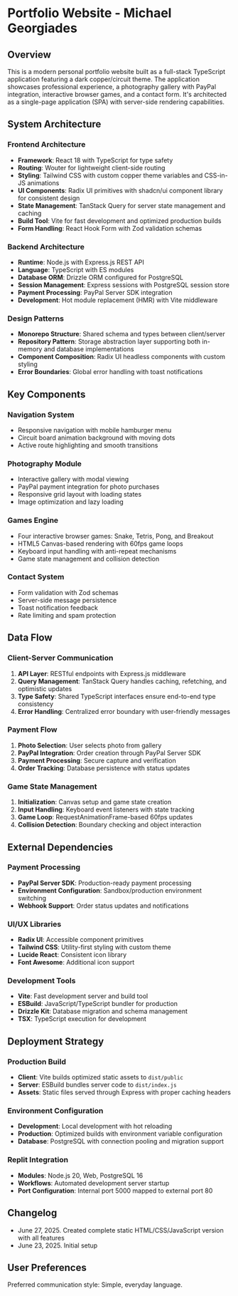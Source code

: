 # Portfolio Website - Michael Georgiades

## Overview

This is a modern personal portfolio website built as a full-stack TypeScript application featuring a dark copper/circuit theme. The application showcases professional experience, a photography gallery with PayPal integration, interactive browser games, and a contact form. It's architected as a single-page application (SPA) with server-side rendering capabilities.

## System Architecture

### Frontend Architecture
- **Framework**: React 18 with TypeScript for type safety
- **Routing**: Wouter for lightweight client-side routing
- **Styling**: Tailwind CSS with custom copper theme variables and CSS-in-JS animations
- **UI Components**: Radix UI primitives with shadcn/ui component library for consistent design
- **State Management**: TanStack Query for server state management and caching
- **Build Tool**: Vite for fast development and optimized production builds
- **Form Handling**: React Hook Form with Zod validation schemas

### Backend Architecture
- **Runtime**: Node.js with Express.js REST API
- **Language**: TypeScript with ES modules
- **Database ORM**: Drizzle ORM configured for PostgreSQL
- **Session Management**: Express sessions with PostgreSQL session store
- **Payment Processing**: PayPal Server SDK integration
- **Development**: Hot module replacement (HMR) with Vite middleware

### Design Patterns
- **Monorepo Structure**: Shared schema and types between client/server
- **Repository Pattern**: Storage abstraction layer supporting both in-memory and database implementations
- **Component Composition**: Radix UI headless components with custom styling
- **Error Boundaries**: Global error handling with toast notifications

## Key Components

### Navigation System
- Responsive navigation with mobile hamburger menu
- Circuit board animation background with moving dots
- Active route highlighting and smooth transitions

### Photography Module
- Interactive gallery with modal viewing
- PayPal payment integration for photo purchases
- Responsive grid layout with loading states
- Image optimization and lazy loading

### Games Engine
- Four interactive browser games: Snake, Tetris, Pong, and Breakout
- HTML5 Canvas-based rendering with 60fps game loops
- Keyboard input handling with anti-repeat mechanisms
- Game state management and collision detection

### Contact System
- Form validation with Zod schemas
- Server-side message persistence
- Toast notification feedback
- Rate limiting and spam protection

## Data Flow

### Client-Server Communication
1. **API Layer**: RESTful endpoints with Express.js middleware
2. **Query Management**: TanStack Query handles caching, refetching, and optimistic updates
3. **Type Safety**: Shared TypeScript interfaces ensure end-to-end type consistency
4. **Error Handling**: Centralized error boundary with user-friendly messages

### Payment Flow
1. **Photo Selection**: User selects photo from gallery
2. **PayPal Integration**: Order creation through PayPal Server SDK
3. **Payment Processing**: Secure capture and verification
4. **Order Tracking**: Database persistence with status updates

### Game State Management
1. **Initialization**: Canvas setup and game state creation
2. **Input Handling**: Keyboard event listeners with state tracking
3. **Game Loop**: RequestAnimationFrame-based 60fps updates
4. **Collision Detection**: Boundary checking and object interaction

## External Dependencies

### Payment Processing
- **PayPal Server SDK**: Production-ready payment processing
- **Environment Configuration**: Sandbox/production environment switching
- **Webhook Support**: Order status updates and notifications

### UI/UX Libraries
- **Radix UI**: Accessible component primitives
- **Tailwind CSS**: Utility-first styling with custom theme
- **Lucide React**: Consistent icon library
- **Font Awesome**: Additional icon support

### Development Tools
- **Vite**: Fast development server and build tool
- **ESBuild**: JavaScript/TypeScript bundler for production
- **Drizzle Kit**: Database migration and schema management
- **TSX**: TypeScript execution for development

## Deployment Strategy

### Production Build
- **Client**: Vite builds optimized static assets to `dist/public`
- **Server**: ESBuild bundles server code to `dist/index.js`
- **Assets**: Static files served through Express with proper caching headers

### Environment Configuration
- **Development**: Local development with hot reloading
- **Production**: Optimized builds with environment variable configuration
- **Database**: PostgreSQL with connection pooling and migration support

### Replit Integration
- **Modules**: Node.js 20, Web, PostgreSQL 16
- **Workflows**: Automated development server startup
- **Port Configuration**: Internal port 5000 mapped to external port 80

## Changelog
- June 27, 2025. Created complete static HTML/CSS/JavaScript version with all features
- June 23, 2025. Initial setup

## User Preferences

Preferred communication style: Simple, everyday language.